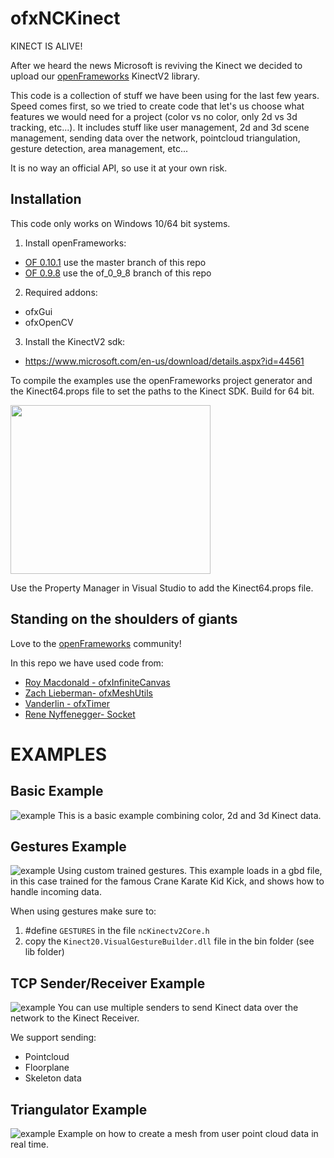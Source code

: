 ofxNCKinect
===========

KINECT IS ALIVE!

After we heard the news Microsoft is reviving the Kinect we decided to upload our [openFrameworks](https://openframeworks.cc/) KinectV2 library.

This code is a collection of stuff we have been using for the last few years. Speed comes first, so we tried to create code that let's us choose what features we would need for a project (color vs no color, only 2d vs 3d tracking, etc...). It includes stuff like user management, 2d and 3d scene management, sending data over the network, pointcloud triangulation, gesture detection, area management, etc...

It is no way an official API, so use it at your own risk.

Installation
------------
This code only works on Windows 10/64 bit systems.

1) Install openFrameworks:

* [OF 0.10.1](https://openframeworks.cc/download/) use the master branch of this repo
* [OF 0.9.8](https://openframeworks.cc/download/older/) use the of_0_9_8 branch of this repo

2) Required addons:

* ofxGui
* ofxOpenCV

3) Install the KinectV2 sdk:

* https://www.microsoft.com/en-us/download/details.aspx?id=44561

To compile the examples use the openFrameworks project generator and the Kinect64.props file to set the paths to the Kinect SDK.  Build for 64 bit.

<img src="https://raw.githubusercontent.com/wearenocomputer/ofxncKinect/master/images/pm.jpg" height="270" width="320" >

Use the Property Manager in Visual Studio to add the Kinect64.props file.

Standing on the shoulders of giants
-----------------------------------
Love to the [openFrameworks](https://openframeworks.cc/) community!

In this repo we have used code from:

* [Roy Macdonald - ofxInfiniteCanvas](https://github.com/roymacdonald/ofxInfiniteCanvas)
* [Zach Lieberman- ofxMeshUtils](https://github.com/ofZach/ofxMeshUtils)
* [Vanderlin - ofxTimer](https://github.com/vanderlin/ofxTimer)
* [Rene Nyffenegger- Socket](https://github.com/ReneNyffenegger/Socket.cpp)


EXAMPLES
========


Basic Example
-------------
![example](https://raw.githubusercontent.com/wearenocomputer/ofxncKinect/master/images/2.jpg)
This is a basic example combining color, 2d and 3d Kinect data.


Gestures Example
----------------
![example](https://raw.githubusercontent.com/wearenocomputer/ofxncKinect/master/images/4.gif)
Using custom trained gestures.
This example loads in a gbd file, in this case trained for the famous Crane Karate Kid Kick, and shows how to handle incoming data.

When using gestures make sure to:
1. #define `GESTURES` in the file `ncKinectv2Core.h`
2. copy the `Kinect20.VisualGestureBuilder.dll` file in the bin folder (see lib folder)


TCP Sender/Receiver Example
---------------------------
![example](https://raw.githubusercontent.com/wearenocomputer/ofxncKinect/master/images/3.jpg)
You can use multiple senders to send Kinect data over the network to the Kinect Receiver.

We support sending:

* Pointcloud
* Floorplane
* Skeleton data


Triangulator Example
--------------------
![example](https://raw.githubusercontent.com/wearenocomputer/ofxncKinect/master/images/1.jpg)
Example on how to create a mesh from user point cloud data in real time.
